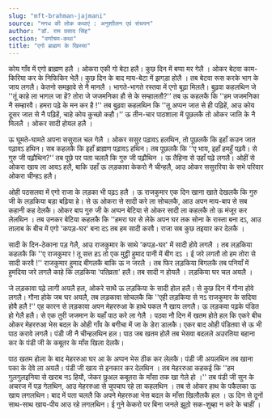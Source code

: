 ```yaml
---
slug: "mft-brahman-jajmani"
source: "मगध की लोक कथाएं : अनुशाीलन एवं संचयन"
author: "डॉ. राम प्रसाद सिंह"
section: "वर्णाश्रम-कथा"
title: "एगो ब्राह्मण के खिस्सा"
---
```

कोय गाँव में एगो ब्राह्मण हलै । ओकरा एकी गो बेटा हलै। कुछ दिन में बप्पा मर गेलै । ओकर बेटवा काम-किरिया कर के निफिकिर भेलै। कुछ दिन के बाद माय-बेटा में झगड़ा होलै । तब बेटवा रूस करके भाग के जाय लगलै। केतनो समझावे से नै मानलै । भागते-भागते रस्तवा में एगो बूढ़ा मिललै। बुढ़वा कहलथिन जे ''तूं काहे ला भागल जा हें? तोरा जे जजमनिका हौ से के सम्हालतौ?'’ तब ऊ कहलकै कि ''हम जजमनिका नै सम्हारवै। हमरा पढ़े के मन कर है !'' तब बुढ़वा कहलथिन कि ''तू अप्पन जात से ही पढ़िहें, आउ कोय दूसर जात से नै पढ़िहें, चाहे कोय कुच्छो कहौ।'’  ऊ तीन-चार पाठशाला में पूछलकै तो ओकर जाति के नै मिललै । ओकर सादी होयल हलै । 

ऊ घूमते-घामते अपना ससुराल चल गेलै । ओकर ससुर पढ़ावऽ हलथिन, तो पूछलकै कि इहाँ कउन जात पढ़ावऽ हथिन। सब कहलकै कि इहाँ ब्राह्मण पढ़ावऽ हथिन। तब पूछलकै कि ''ए भाय,  इहाँ हमहुँ पढ़वै। से गुरु जी पढ़ौथिन?'’ तब पूछे पर पता चललै कि गुरु जी पढ़ौथि‍न । ऊ तैहिना से उहाँ पढ़े लगलै। ओहीं से ओकरा खाय ला आवऽ हलै, बाकि उहाँ ऊ लड़कावा केकरो नै चीन्हलै, आउ ओकर ससुररिया के सभे परिवार ओकरा चीन्हऽ हलै। 

ओही पठसलवा में एगो राजा के लड़का भी पढ़ऽ हलै । ऊ राजकुमार एक दिन खाना खाते देखलकै कि गुरु जी के लड़किया बड़ा बढ़िया हे। से ऊ ओकरा से सादी करे ला सोचलकै, आउ अपन माय-बाप से सब कहानी कह देलकै। ओकर बाप गुरु जी के अप्पन बेटिया से ओकर सादी ला कहलकै तो ऊ मंजूर कर लेलथिन । तब उनकर बेटिया कहलकै कि ''हमरा घर से लेके अपन घर तक सोना के रास्ता बना दऽ, आउ तालाब के बीच में एगो 'कपड़-घर' बना दऽ तब हम सादी करवै। राजा सब कुछ तइयार कर देलकै ।
 
सादी के दिन-ठेकाना पड़ गेलै, आउ राजकुमार के साथे 'कपड़-घर' में सादी होवे लगलै । तब लड़किया कहलकै कि ''ए राजकुमार ! तू सत्त हऽ तो एक मुट्ठी हुमाद पानी में बीग दऽ । ई जरे लगतौ तो हम तोरा से सादी करवै !'' राजकुमार हुमाद बीगलकै बाकि ऊ न जरलै । तब फिर लड़किया बिगलकै तब पनियाँ में हुमदिया जरे लगलै काहे कि लड़किया 'पतिव्रता' हलै। तब सादी न होयलै । लड़किया घर चल अयलै । 

जे लड़कावा पढ़े लागी अयलै हल, ओकरे साथै ऊ लड़किया के सादी होल हलै। से कुछ दिन में गौना होवे लगलै। गौना होके जब घर अयलै, तब लड़कावा सोचलकै कि ''एही लड़किया से नऽ राजकुमार के सदिया होवै हलै !'' एह कारन से लड़कावा अपन मेहररुआ के हाथे पकल नै खाय लगलै। ऊ लड़कवा पढ़के पंडित हो गेलै हलै। से एक तुरी जजमान के यहाँ पाठ करे ला गेलै । पठवा नौ दिन में खतम होते हल कि एकरे बीच ओकर मेहररुआ भेस बदल के ओही गाँव के बगीचा में जा के डेरा डालकै। एकर बाद ओही पंडितवा से ऊ भी पाठ करावे लगलै। पंडी जी नै चीन्हलथिन हल। पाठ जब खतम होलै तब भेसवा बदलले अउरतिया बहाना कर के पंडी जी के कबूतर के माँस खिला देलकै। 

पाठ खतम होला के बाद मेहररुआ घर आ के अप्पन भेस ठीक कर लेलकै। पंडी जी अयलथिन तब खाना पका के देवे ला अयलै। पंडी जी खाय से इनकार कर देलथिन । तब मेहररुआ कहकई कि ''हम गुलगुलइनिया से खराब नऽ हियौ, जेकर छुअल कबूतरा के माँसा तक खा गेले हो ।'' तब पंडी जी सुन के अचरज में पड़ गेलथिन, आउ मेहररुआ से चुपचाप रहे ला कहलथिन । तब से ओकर हाथ के पकैलका ऊ खाय लगलथिन। बाद में पता चललै कि अपने मेहररुआ भेस बदल के माँसा खिलौलकै हल । ऊ दिन से दूनों साथ-साथ खाय-पीय आउ रहे लगलथिन। ई गुने केकरो पर बिना जनले झूठो सक-शुब्हा न करे के चाहीं ।